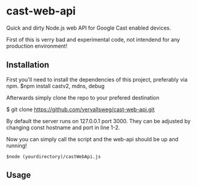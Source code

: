 # cast-web-api
Quick and dirty Node.js web API for Google Cast enabled devices.

First of this is verry bad and experimental code, not intendend for any production environment!

Installation
------------

First you'll need to install the dependencies of this project, preferably via npm.
$npm install castv2, mdns, debug

Afterwards simply clone the repo to your prefered destination

$ git clone https://github.com/vervallsweg/cast-web-api.git


By default the server runs on 127.0.0.1 port 3000. They can be adjusted by changing const hostname and port in line 1-2.

Now you can simply call the script and the web-api should be up and running!

```$node (yourdirectory)/castWebApi.js```


Usage
-----